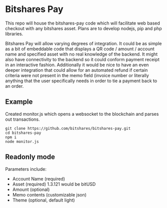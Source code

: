 # Bitshares Pay

This repo will house the bitshares-pay code which will facilitate web based checkout with any bitshares asset. Plans are to develop nodejs, pip and php libraries.

Bitshares Pay will allow varying degrees of integration. It could be as simple as a bit of embeddable code that displays a QR code / amount / account name and specified asset with no real knowledge of the backend. It might also have connectivity to the backend so it could conform payment receipt in an interactive fashion. Additionally it would be nice to have an even deeper integration that could allow for an automated refund if certain criteria were not present in the memo field (invoice number or literally anything that the user specifically needs in order to tie a payment back to an order.

## Example

Created monitor.js which opens a websocket to the blockchain and parses out transactions.
```
git clone https://github.com/bitshares/bitshares-pay.git
cd bitshares-pay
npm i
node monitor.js
```

## Readonly mode

Parameters include:

- Account Name (required)
- Asset (required) 1.3.121 would be bitUSD
- Amount (optional)
- Memo contents (customizable json)
- Theme (optional, default light)

